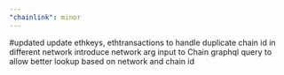 ```yaml
---
"chainlink": minor
---
```


#updated 
update ethkeys, ethtransactions to handle duplicate chain id in different network
introduce network arg input to Chain graphql query to allow better lookup based on network and chain id 
